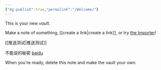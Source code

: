```yaml
---
{"dg-publish":true,"permalink":"/Welcome/"}
---
```


This is your new *vault*.

Make a note of something, [[create a link\|create a link]], or try [the Importer](https://help.obsidian.md/Plugins/Importer)!

[[推送测试\|推送测试]]

不能说的秘密
[baidu](baidu.com)

When you're ready, delete this note and make the vault your own.